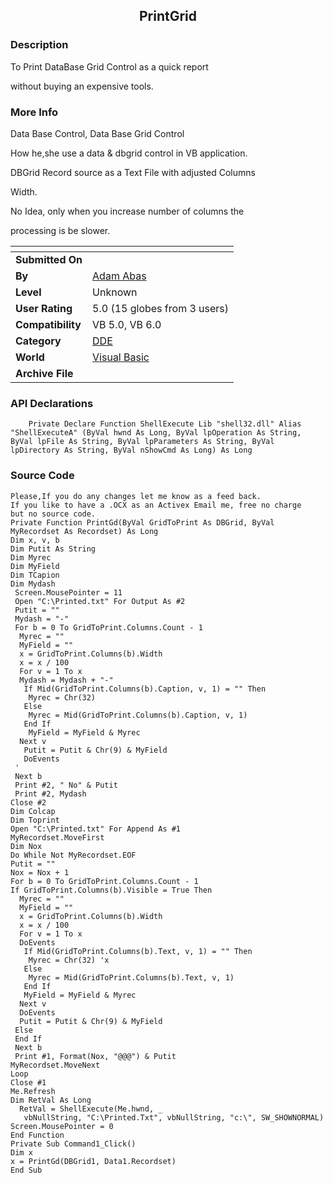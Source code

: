 ﻿<div align="center">

## PrintGrid


</div>

### Description

To Print DataBase Grid Control as a quick report

without buying an expensive tools.
 
### More Info
 
Data Base Control, Data Base Grid Control

How he,she use a data & dbgrid control in VB application.

DBGrid Record source as a Text File with adjusted Columns

Width.

No Idea, only when you increase number of columns the

processing is be slower.


<span>             |<span>
---                |---
**Submitted On**   |
**By**             |[Adam Abas](https://github.com/Planet-Source-Code/PSCIndex/blob/master/ByAuthor/adam-abas.md)
**Level**          |Unknown
**User Rating**    |5.0 (15 globes from 3 users)
**Compatibility**  |VB 5\.0, VB 6\.0
**Category**       |[DDE](https://github.com/Planet-Source-Code/PSCIndex/blob/master/ByCategory/dde__1-28.md)
**World**          |[Visual Basic](https://github.com/Planet-Source-Code/PSCIndex/blob/master/ByWorld/visual-basic.md)
**Archive File**   |[](https://github.com/Planet-Source-Code/adam-abas-printgrid__1-1433/archive/master.zip)

### API Declarations

```
	Private Declare Function ShellExecute Lib "shell32.dll" Alias "ShellExecuteA" (ByVal hwnd As Long, ByVal lpOperation As String, ByVal lpFile As String, ByVal lpParameters As String, ByVal lpDirectory As String, ByVal nShowCmd As Long) As Long
```


### Source Code

```
Please,If you do any changes let me know as a feed back.
If you like to have a .OCX as an Activex Email me, free no charge
but no source code.
Private Function PrintGd(ByVal GridToPrint As DBGrid, ByVal MyRecordset As Recordset) As Long
Dim x, v, b
Dim Putit As String
Dim Myrec
Dim MyField
Dim TCapion
Dim Mydash
 Screen.MousePointer = 11
 Open "C:\Printed.txt" For Output As #2
 Putit = ""
 Mydash = "-"
 For b = 0 To GridToPrint.Columns.Count - 1
  Myrec = ""
  MyField = ""
  x = GridToPrint.Columns(b).Width
  x = x / 100
  For v = 1 To x
  Mydash = Mydash + "-"
   If Mid(GridToPrint.Columns(b).Caption, v, 1) = "" Then
    Myrec = Chr(32)
   Else
    Myrec = Mid(GridToPrint.Columns(b).Caption, v, 1)
   End If
    MyField = MyField & Myrec
  Next v
   Putit = Putit & Chr(9) & MyField
   DoEvents
 '
 Next b
 Print #2, " No" & Putit
 Print #2, Mydash
Close #2
Dim Colcap
Dim Toprint
Open "C:\Printed.txt" For Append As #1
MyRecordset.MoveFirst
Dim Nox
Do While Not MyRecordset.EOF
Putit = ""
Nox = Nox + 1
For b = 0 To GridToPrint.Columns.Count - 1
If GridToPrint.Columns(b).Visible = True Then
  Myrec = ""
  MyField = ""
  x = GridToPrint.Columns(b).Width
  x = x / 100
  For v = 1 To x
  DoEvents
   If Mid(GridToPrint.Columns(b).Text, v, 1) = "" Then
    Myrec = Chr(32) 'x
   Else
    Myrec = Mid(GridToPrint.Columns(b).Text, v, 1)
   End If
   MyField = MyField & Myrec
  Next v
  DoEvents
  Putit = Putit & Chr(9) & MyField
 Else
 End If
 Next b
 Print #1, Format(Nox, "@@@") & Putit
MyRecordset.MoveNext
Loop
Close #1
Me.Refresh
Dim RetVal As Long
  RetVal = ShellExecute(Me.hwnd, _
   vbNullString, "C:\Printed.Txt", vbNullString, "c:\", SW_SHOWNORMAL)
Screen.MousePointer = 0
End Function
Private Sub Command1_Click()
Dim x
x = PrintGd(DBGrid1, Data1.Recordset)
End Sub
```

